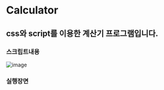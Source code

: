 # Calculator

## css와 script를 이용한 계산기 프로그램입니다.

### 스크립트내용
![image](https://user-images.githubusercontent.com/90132197/164200675-1b843183-360c-4fc4-a8b2-289f5052042e.png)

### 실행장면

